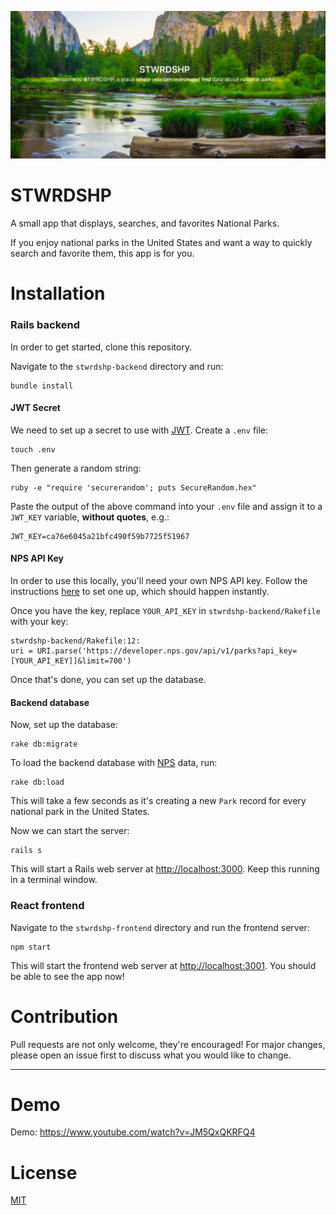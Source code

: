 ![stwrdshp](./stwrdshp-frontend/public/stwrdshp-preview.png)
# STWRDSHP
A small app that displays, searches, and favorites National Parks.

If you enjoy national parks in the United States and want a way to quickly search and favorite them, this app is for you.

# Installation
### Rails backend
In order to get started, clone this repository.

Navigate to the `stwrdshp-backend` directory and run:
```
bundle install
```

#### JWT Secret
We need to set up a secret to use with [JWT](https://jwt.io/). Create a `.env` file:
```
touch .env
```
Then generate a random string:
```
ruby -e "require 'securerandom'; puts SecureRandom.hex"
```
Paste the output of the above command into your `.env` file and assign it to a `JWT_KEY` variable, **without quotes**, e.g.:
```
JWT_KEY=ca76e6045a21bfc490f59b7725f51967
```

#### NPS API Key
In order to use this locally, you'll need your own NPS API key. Follow the instructions [here](https://www.nps.gov/subjects/developer/get-started.htm) to set one up, which should happen instantly.

Once you have the key, replace `YOUR_API_KEY` in `stwrdshp-backend/Rakefile` with your key:
```
stwrdshp-backend/Rakefile:12:
uri = URI.parse('https://developer.nps.gov/api/v1/parks?api_key=[YOUR_API_KEY]]&limit=700')
```
Once that's done, you can set up the database.

#### Backend database
Now, set up the database:
```
rake db:migrate
```
To load the backend database with [NPS](https://www.nps.gov/index.htm) data, run:
```
rake db:load
```
This will take a few seconds as it's creating a new `Park` record for every national park in the United States.

Now we can start the server:
```
rails s
```
This will start a Rails web server at [http://localhost:3000](http://localhost:3000). Keep this running in a terminal window.

### React frontend
Navigate to the `stwrdshp-frontend` directory and run the frontend server:
```
npm start
```
This will start the frontend web server at [http://localhost:3001](http://localhost:3001). You should be able to see the app now!

# Contribution
Pull requests are not only welcome, they're encouraged! For major changes, please open an issue first to discuss what you would like to change.

* * *

# Demo
Demo: https://www.youtube.com/watch?v=JM5QxQKRFQ4

# License
[MIT](./LICENSE)

